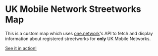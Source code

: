 # UK Mobile Network Streetworks Map

This is a custom map which uses [one.network](https://one.network)'s API to fetch and display information about registered streetworks for **only** UK Mobile Networks.

[See it in action!](https://mast-works.davwheat.dev/)
